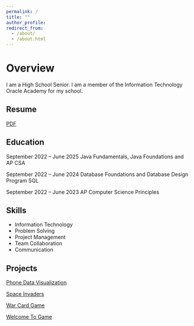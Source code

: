 ```yaml
---
permalink: /
title: ""
author_profile: 
redirect_from: 
  - /about/
  - /about.html
---
```

# Overview
I am a High School Senior. I am a member of the Information Technology Oracle Academy for my school. 

## Resume

[PDF](https://hcps365-my.sharepoint.com/personal/christophersnyder1_student_hcps_org/Documents/resume.pdf)

## Education
September 2022 – June 2025
Java Fundamentals, Java Foundations and AP CSA

September 2022 – June 2024
Database Foundations and Database Design Program SQL

September 2022 – June 2023
AP Computer Science Principles

## Skills
- Information Technology
- Problem Solving
- Project Management
- Team Collaboration
- Communication

## Projects 
[Phone Data Visualization](https://github.com/ChristopherSnyder159/PhoneVisualization)

[Space Invaders](https://github.com/ChristopherSnyder159/SpaceInvaders)

[War Card Game](https://github.com/ChristopherSnyder159/War-Card-Game)

[Welcome To Game](https://github.com/ChristopherSnyder159/Welcome-To-Game)
